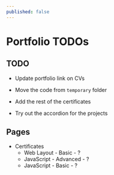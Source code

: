 ```yaml
---
published: false
---
```


# Portfolio TODOs

## TODO

* Update portfolio link on CVs
* Move the code from `temporary` folder

* Add the rest of the certificates
* Try out the accordion for the projects

## Pages

* Certificates
  * Web Layout - Basic - ?
  * JavaScript - Advanced - ?
  * JavaScript - Basic - ?
